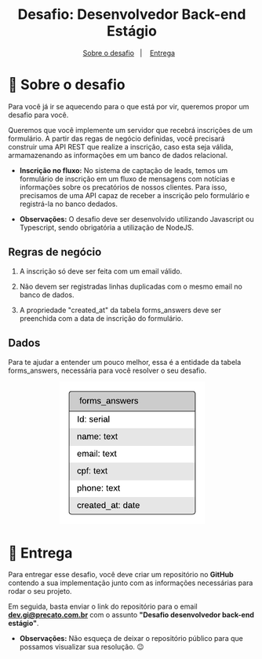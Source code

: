 <h1 align="center">Desafio: Desenvolvedor Back-end Estágio</h1>

<p align="center">

<p align="center">
  <a href="#rocket-sobre-o-desafio">Sobre o desafio</a>&nbsp;&nbsp;&nbsp;|&nbsp;&nbsp;&nbsp;
  <a href="#calendar-entrega">Entrega</a>&nbsp;&nbsp;&nbsp;
</p>

# :rocket: Sobre o desafio
Para você já ir se aquecendo para o que está por vir, queremos propor um desafio para você.

Queremos que você implemente um servidor que recebrá inscrições de um formulário. A partir das regas de negócio definidas, você precisará construir uma API REST que realize a inscrição, caso esta seja válida, armamazenando as informações em um banco de dados relacional.

- **Inscrição no fluxo:** No sistema de captação de leads, temos um formulário de inscrição em um fluxo de mensagens com notícias e informações sobre os precatórios de nossos clientes. Para isso, precisamos de uma API capaz de receber a inscrição pelo formulário e registrá-la no banco dedados.

- **Observações:** O desafio deve ser desenvolvido utilizando Javascript ou Typescript, sendo obrigatória a utilização de NodeJS.

## Regras de negócio
1. A inscrição só deve ser feita com um email válido.

2. Não devem ser registradas linhas duplicadas com o mesmo email no banco de dados.

3. A propriedade "created_at" da tabela forms_answers deve ser preenchida com a data de inscrição do formulário.

## Dados
Para te ajudar a entender um pouco melhor, essa é a entidade da tabela forms_answers, necessária para você resolver o seu desafio.

<p align="center">
  <img  src="./assets/forms_answers.png">
</p>

# :calendar: Entrega
Para entregar esse desafio, você deve criar um repositório no **GitHub** contendo a sua implementação junto com as informações necessárias para rodar o seu projeto.

Em seguida, basta enviar o link do repositório para o email **dev.gi@precato.com.br** com o assunto **"Desafio desenvolvedor back-end estágio"**.

- **Observações:** Não esqueça de deixar o repositório público para que possamos visualizar sua resolução. 😉